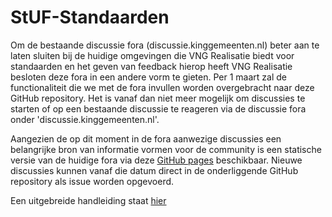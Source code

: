 # StUF-Standaarden

Om de bestaande discussie fora (discussie.kinggemeenten.nl) beter aan te laten sluiten bij de huidige omgevingen die VNG Realisatie biedt voor standaarden en het geven van feedback hierop heeft VNG Realisatie besloten deze fora in een andere vorm te gieten. Per 1 maart zal de functionaliteit die we met de fora invullen worden overgebracht naar deze GitHub repository. Het is vanaf dan niet meer mogelijk om discussies te starten of op een bestaande discussie te reageren via de discussie fora onder 'discussie.kinggemeenten.nl'.

Aangezien de op dit moment in de fora aanwezige discussies een belangrijke bron van informatie vormen voor de community is een statische versie van de huidige fora via deze [GitHub pages](https://vng-realisatie.github.io/StUF-Standaarden/index.html) beschikbaar. Nieuwe discussies kunnen vanaf die datum direct in de onderliggende GitHub repository als issue worden opgevoerd.

Een uitgebreide handleiding staat [hier](docs/Handleiding%20Discusieforum%20StUF%20Standaard.pdf)

